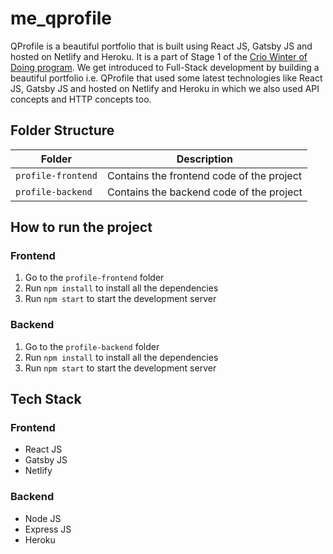 # me_qprofile

QProfile is a beautiful portfolio that is built using React JS, Gatsby JS and hosted on Netlify and Heroku. It is a part of Stage 1 of the [Crio Winter of Doing program](https://www.crio.do/crio-winter-of-doing/). We get introduced to Full-Stack development by building a beautiful portfolio i.e. QProfile that used some latest technologies like React JS, Gatsby JS and hosted on Netlify and Heroku in which we also used API concepts and HTTP concepts too.

## Folder Structure

| Folder             | Description                               |
| ------------------ | ----------------------------------------- |
| `profile-frontend` | Contains the frontend code of the project |
| `profile-backend`  | Contains the backend code of the project  |

## How to run the project

### Frontend

1. Go to the `profile-frontend` folder
2. Run `npm install` to install all the dependencies
3. Run `npm start` to start the development server

### Backend

1. Go to the `profile-backend` folder
2. Run `npm install` to install all the dependencies
3. Run `npm start` to start the development server

## Tech Stack

### Frontend

- React JS
- Gatsby JS
- Netlify

### Backend

- Node JS
- Express JS
- Heroku
